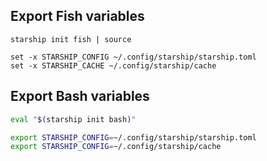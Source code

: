 ## Export Fish variables

```fish
starship init fish | source

set -x STARSHIP_CONFIG ~/.config/starship/starship.toml
set -x STARSHIP_CACHE ~/.config/starship/cache
```

## Export Bash variables

```bash
eval "$(starship init bash)"

export STARSHIP_CONFIG=~/.config/starship/starship.toml
export STARSHIP_CONFIG=~/.config/starship/cache
```
